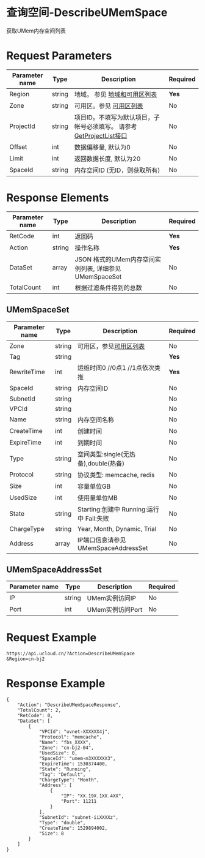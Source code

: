 # 查询空间-DescribeUMemSpace

获取UMem内存空间列表

# Request Parameters
|Parameter name|Type|Description|Required|
|---|---|---|---|
|Region|string|地域。 参见 [地域和可用区列表](api/summary/regionlist)|**Yes**|
|Zone|string|可用区。参见 [可用区列表](api/summary/regionlist)|No|
|ProjectId|string|项目ID。不填写为默认项目，子帐号必须填写。 请参考[GetProjectList接口](api/summary/get_project_list)|No|
|Offset|int|数据偏移量, 默认为0|No|
|Limit|int|返回数据长度, 默认为20|No|
|SpaceId|string|内存空间ID (无ID，则获取所有)|No|

# Response Elements
|Parameter name|Type|Description|Required|
|---|---|---|---|
|RetCode|int|返回码|**Yes**|
|Action|string|操作名称|**Yes**|
|DataSet|array|JSON 格式的UMem内存空间实例列表, 详细参见 UMemSpaceSet|No|
|TotalCount|int|根据过滤条件得到的总数|No|

## UMemSpaceSet
|Parameter name|Type|Description|Required|
|---|---|---|---|
|Zone|string|可用区，参见[可用区列表](api/summary/regionlist)|No|
|Tag|string||**Yes**|
|RewriteTime|int|运维时间0   //0点1   //1点依次类推|**Yes**|
|SpaceId|string|内存空间ID|No|
|SubnetId|string||No|
|VPCId|string||No|
|Name|string|内存空间名称|No|
|CreateTime|int|创建时间|No|
|ExpireTime|int|到期时间|No|
|Type|string|空间类型:single(无热备),double(热备)|No|
|Protocol|string|协议类型: memcache, redis|No|
|Size|int|容量单位GB|No|
|UsedSize|int|使用量单位MB|No|
|State|string|Starting:创建中 Running:运行中 Fail:失败|No|
|ChargeType|string|Year, Month, Dynamic, Trial|No|
|Address|array|IP端口信息请参见 UMemSpaceAddressSet|No|

## UMemSpaceAddressSet
|Parameter name|Type|Description|Required|
|---|---|---|---|
|IP|string|UMem实例访问IP|No|
|Port|int|UMem实例访问Port|No|

# Request Example
```
https://api.ucloud.cn/?Action=DescribeUMemSpace
&Region=cn-bj2

```

# Response Example
```
{
    "Action": "DescribeUMemSpaceResponse", 
    "TotalCount": 2, 
    "RetCode": 0, 
    "DataSet": [
        {
            "VPCId": "uvnet-XXXXXX4j", 
            "Protocol": "memcache", 
            "Name": "fbs_XXXX", 
            "Zone": "cn-bj2-04", 
            "UsedSize": 0, 
            "SpaceId": "umem-m3XXXXXX3", 
            "ExpireTime": 1530374400, 
            "State": "Running", 
            "Tag": "Default", 
            "ChargeType": "Month", 
            "Address": [
                {
                    "IP": "XX.19X.1XX.4XX", 
                    "Port": 11211
                }
            ], 
            "SubnetId": "subnet-iiXXXXz", 
            "Type": "double", 
            "CreateTime": 1529894002, 
            "Size": 8
        }
    ]
}
```

